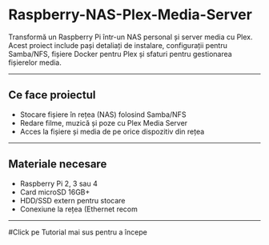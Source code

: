 # Raspberry-NAS-Plex-Media-Server
Transformă un Raspberry Pi într-un NAS personal și server media cu Plex. Acest proiect include pași detaliați de instalare, configurații pentru Samba/NFS, fișiere Docker pentru Plex și sfaturi pentru gestionarea fișierelor media.

---

## Ce face proiectul
- Stocare fișiere în rețea (NAS) folosind Samba/NFS  
- Redare filme, muzică și poze cu Plex Media Server  
- Acces la fișiere și media de pe orice dispozitiv din rețea

---

## Materiale necesare
- Raspberry Pi 2, 3 sau 4  
- Card microSD 16GB+  
- HDD/SSD extern pentru stocare  
- Conexiune la rețea (Ethernet recom

---

#Click pe Tutorial mai sus pentru a începe
